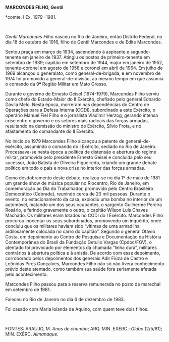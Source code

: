 **MARCONDES FILHO, Gentil**

\*comte. I Ex. 1979 -1981.

 

*Gentil Marcondes Filho* nasceu no Rio de Janeiro, então Distrito
Federal, no dia 18 de outubro de 1916, filho de Gentil Marcondes e de
Edite Marcondes.

Sentou praça em março de 1934, ascendendo à aspirante e segundo-tenente
em janeiro de 1937. Atingiu os postos de primeiro-tenente em setembro de
1939; capitão em setembro de 1944, major em janeiro de 1952,
tenente-coronel em agosto de 1958 e coronel em abril de 1964. Em julho
de 1969 alcançou o generalato, como general-de-brigada, e em novembro de
1974 foi promovido a general-de-divisão, ao mesmo tempo em que assumia o
comando da 9ª Região Militar em Mato Grosso.

Durante o governo de Ernesto Geisel (1974-1979), Marcondes Filho serviu
como chefe do Estado-Maior do II Exército, chefiado pelo general Ednardo
Dávila Melo. Nesta época, morreram nas dependências do Centro de
Operações para a Defesa Interna (CODI), subordinado a este Exército, o
operário Manuel Fiel Filho e o jornalista Vladimir Herzog, gerando
intensa crise entre o governo e os setores mais radicais das forças
armadas, resultando na demissão do ministro do Exército, Sílvio Frota, e
no afastamento do comandante do II Exército.

No início de 1979 Marcondes Filho alcançou a patente de
general-de-exército, assumindo o comando do I Exército, sediado no Rio
de Janeiro. Processava-se nesta época a política de distensão e abertura
do regime militar, promovida pelo presidente Ernesto Geisel e concluída
pelo seu sucessor, João Batista de Oliveira Figueiredo, criando um
grande debate político em todo o país e nova crise no interior das
forças armadas.

Como desdobramento deste debate, realizou-se no dia 1º de maio de 1981
um grande show de música popular no Riocentro, Rio de Janeiro, em
comemoração ao Dia do Trabalhador, promovido pelo Centro Brasileiro
Democrático (Cebrade), reunindo cerca de 20 mil pessoas. Durante o
evento, no estacionamento da casa, explodiu uma bomba no interior de um
automóvel, matando um dos seus ocupantes, o sargento Guilherme Pereira
Rosário, e ferindo gravemente o outro, o capitão Wilson Luís Chaves
Machado. Os militares eram lotados no CODI do I Exército. Marcondes
Filho procurou inocentar os seus subordinados, promovendo um inquérito,
onde concluiu que os militares haviam sido “vítimas de uma armadilha
ardilosamente colocada no carro do capitão”. Segundo o general Otávio
Costa, em depoimento ao Centro de Pesquisa e Documentação da História
Contemporânea do Brasil da Fundação Getulio Vargas (Cpdoc/FGV), o
atentado foi provocado por elementos da chamada “linha dura”, militares
contrários à abertura política e à anistia. De acordo com esse
depoimento, corroborado pelos depoimentos dos generais Adir Fiúza de
Castro e Leônidas Pires Gonçalves, Marcondes Filho não só não tivera
conhecimento prévio deste atentado, como também sua saúde fora
seriamente afetada pelo acontecimento.

Marcondes Filho passou para a reserva remunerada no posto de marechal em
setembro de 1981.

Faleceu no Rio de Janeiro no dia 6 de dezembro de 1983.

Foi casado com Maria Iolanda de Aquino, com quem teve dois filhos.

 

FONTES: ARAÚJO, M. *Anos de chumbo*; ARQ. MIN. EXÉRC.; *Globo* (2/5/81);
MIN. EXÉRC. *Almanaque*.

 
